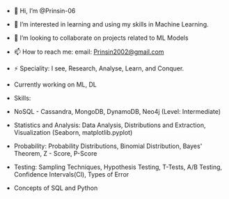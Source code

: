 - 👋 Hi, I’m @Prinsin-06
- 👀 I’m interested in learning and using my skills in Machine Learning.
- 💞️ I’m looking to collaborate on projects related to ML Models
- 📫 How to reach me: email: Prinsin2002@gmail.com
- ⚡ Speciality: I see, Research, Analyse, Learn, and Conquer.

- Currently working on ML, DL
  
- Skills:
-    NoSQL - Cassandra, MongoDB, DynamoDB, Neo4j (Level: Intermediate)
-    Statistics and Analysis: Data Analysis, Distributions and Extraction, Visualization (Seaborn, matplotlib.pyplot)
-    Probability: Probability Distributions, Binomial Distribution, Bayes' Theorem, Z - Score, P-Score
-    Testing: Sampling Techniques, Hypothesis Testing, T-Tests, A/B Testing, Confidence Intervals(CI), Types of Error
-    Concepts of SQL and Python

<!---
Prinsin-06/Prinsin-06 is a ✨ special ✨ repository because its `README.md` (this file) appears on your GitHub profile.
You can click the Preview link to take a look at your changes.
--->
